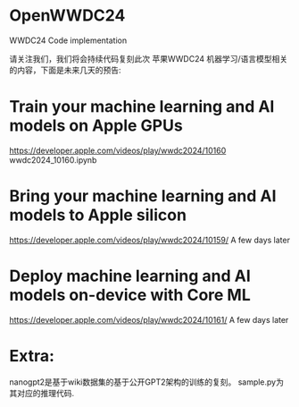 # OpenWWDC24
WWDC24 Code implementation

请关注我们，我们将会持续代码复刻此次 苹果WWDC24 机器学习/语言模型相关的内容，下面是未来几天的预告:

# Train your machine learning and AI models on Apple GPUs
https://developer.apple.com/videos/play/wwdc2024/10160  wwdc2024_10160.ipynb

# Bring your machine learning and AI models to Apple silicon
https://developer.apple.com/videos/play/wwdc2024/10159/  A few days later

# Deploy machine learning and AI models on-device with Core ML
https://developer.apple.com/videos/play/wwdc2024/10161/  A few days later


# Extra:
nanogpt2是基于wiki数据集的基于公开GPT2架构的训练的复刻。
sample.py为其对应的推理代码.